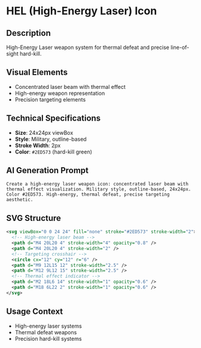 # HEL (High-Energy Laser) Icon

## Description

High-Energy Laser weapon system for thermal defeat and precise line-of-sight
hard-kill.

## Visual Elements

- Concentrated laser beam with thermal effect
- High-energy weapon representation
- Precision targeting elements

## Technical Specifications

- **Size**: 24x24px viewBox
- **Style**: Military, outline-based
- **Stroke Width**: 2px
- **Color**: `#2ED573` (hard-kill green)

## AI Generation Prompt

```text
Create a high-energy laser weapon icon: concentrated laser beam with thermal effect visualization. Military style, outline-based, 24x24px. Color #2ED573. High-energy, thermal defeat, precise targeting aesthetic.
```

## SVG Structure

```svg
<svg viewBox="0 0 24 24" fill="none" stroke="#2ED573" stroke-width="2">
  <!-- High-energy laser beam -->
  <path d="M4 20L20 4" stroke-width="4" opacity="0.8" />
  <path d="M4 20L20 4" stroke-width="2" />
  <!-- Targeting crosshair -->
  <circle cx="12" cy="12" r="6" />
  <path d="M9 12L15 12" stroke-width="2.5" />
  <path d="M12 9L12 15" stroke-width="2.5" />
  <!-- Thermal effect indicator -->
  <path d="M2 18L6 14" stroke-width="1" opacity="0.6" />
  <path d="M18 6L22 2" stroke-width="1" opacity="0.6" />
</svg>
```

## Usage Context

- High-energy laser systems
- Thermal defeat weapons
- Precision hard-kill systems
